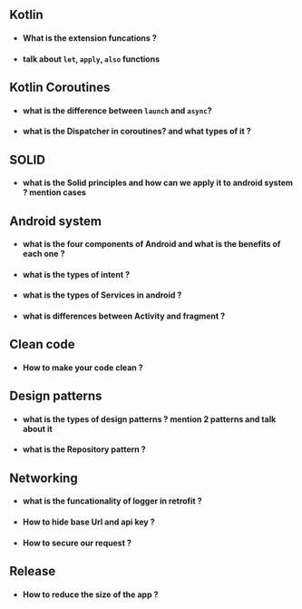 ## Kotlin 
- #### What is the extension funcations ?
- #### talk about `let`, `apply`, `also` functions 

## Kotlin Coroutines

- #### what is the difference between `launch` and `async`?
- #### what is the **Dispatcher** in coroutines? and what types of it ? 

## SOLID 
- #### what is the Solid principles and how can we apply it to android system ? mention cases

## Android system
- #### what is the four components of Android and what is the benefits of each one ? 
- #### what is the types of intent ? 
- #### what is the types of Services in android ?
- #### what is differences between Activity and fragment ?

## Clean code 
- #### How to make your code clean ? 

## Design patterns 
- #### what is the types of design patterns ? mention 2 patterns and talk about it 
- #### what is the Repository pattern ? 

## Networking 
- #### what is the funcationality of logger in retrofit ?
- #### How to hide base Url and api key ? 
- #### How to secure our request ?

## Release
- #### How to reduce the size of the app ? 

 





